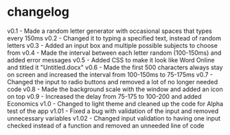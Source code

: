 # changelog
v0.1 - Made a random letter generator with occasional spaces that types every 150ms
v0.2 - Changed it to typing a specified text, instead of random letters
v0.3 - Added an input box and multiple possible subjects to choose from
v0.4 - Made the interval between each letter random (100-150ms) and added error messages
v0.5 - Added CSS to make it look like Word Online and titled it "Untitled.docx"
v0.6 - Made the first 500 characters always stay on screen and increased the interval  from 100-150ms to 75-175ms
v0.7 - Changed the input to radio buttons and removed a lot of no longer needed code
v0.8 - Made the background scale with the window and added an icon on top
v0.9 - Increased the delay from 75-175 to 100-200 and added Economics
v1.0 - Changed to light theme and cleaned up the code for Alpha test of the app
v1.01 - Fixed a bug with validation of the input and removed unnecessary variables
v1.02 - Changed input validation to having one input checked instead of a function and removed an unneeded line of code
